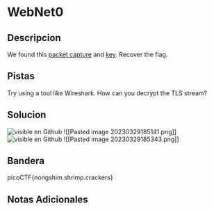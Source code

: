# WebNet0

## Descripcion
We found this [packet capture](https://jupiter.challenges.picoctf.org/static/0c84d3636dd088d9fe4efd5d0d869a06/capture.pcap) and [key](https://jupiter.challenges.picoctf.org/static/0c84d3636dd088d9fe4efd5d0d869a06/picopico.key). Recover the flag.

## Pistas
Try using a tool like Wireshark.
How can you decrypt the TLS stream?

## Solucion 
![visible en Github](https://github.com/Alexlife2002003/ChallengesCTF/blob/main/Retos-Seguridad/Actividad%2010%20-%20Retos%20Forensic%20parte%203/Pasted%20image%2020230329185141.png)
![[Pasted image 20230329185141.png]]
![visible en Github](https://github.com/Alexlife2002003/ChallengesCTF/blob/main/Retos-Seguridad/Actividad%2010%20-%20Retos%20Forensic%20parte%203/Pasted%20image%2020230329185343.png)
![[Pasted image 20230329185343.png]]

## Bandera
picoCTF{nongshim.shrimp.crackers}

## Notas Adicionales 
